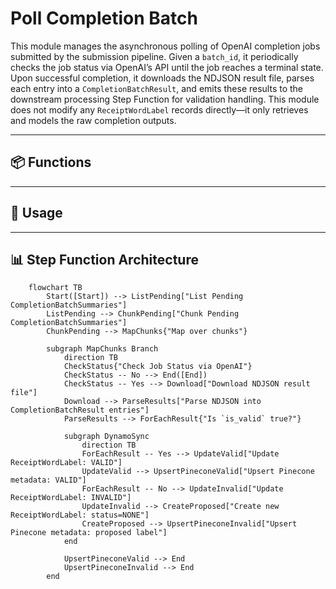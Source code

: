# Poll Completion Batch

This module manages the asynchronous polling of OpenAI completion jobs submitted by the submission pipeline. Given a `batch_id`, it periodically checks the job status via OpenAI’s API until the job reaches a terminal state. Upon successful completion, it downloads the NDJSON result file, parses each entry into a `CompletionBatchResult`, and emits these results to the downstream processing Step Function for validation handling. This module does not modify any `ReceiptWordLabel` records directly—it only retrieves and models the raw completion outputs.

---

## 📦 Functions

---

## 🧠 Usage

---

## 📊 Step Function Architecture

```mermaid
    flowchart TB
        Start([Start]) --> ListPending["List Pending CompletionBatchSummaries"]
        ListPending --> ChunkPending["Chunk Pending CompletionBatchSummaries"]
        ChunkPending --> MapChunks{"Map over chunks"}

        subgraph MapChunks Branch
            direction TB
            CheckStatus{"Check Job Status via OpenAI"}
            CheckStatus -- No --> End([End])
            CheckStatus -- Yes --> Download["Download NDJSON result file"]
            Download --> ParseResults["Parse NDJSON into CompletionBatchResult entries"]
            ParseResults --> ForEachResult{"Is `is_valid` true?"}

            subgraph DynamoSync
                direction TB
                ForEachResult -- Yes --> UpdateValid["Update ReceiptWordLabel: VALID"]
                UpdateValid --> UpsertPineconeValid["Upsert Pinecone metadata: VALID"]
                ForEachResult -- No --> UpdateInvalid["Update ReceiptWordLabel: INVALID"]
                UpdateInvalid --> CreateProposed["Create new ReceiptWordLabel: status=NONE"]
                CreateProposed --> UpsertPineconeInvalid["Upsert Pinecone metadata: proposed label"]
            end

            UpsertPineconeValid --> End
            UpsertPineconeInvalid --> End
        end
```
